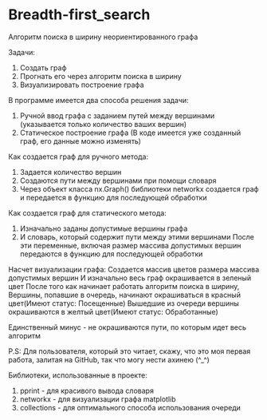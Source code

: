 # Breadth-first_search
Алгоритм поиска в ширину неориентированного графа

Задачи:
1. Создать граф
2. Прогнать его через алгоритм поиска в ширину
3. Визуализировать построение графа

В программе имеется два способа решения задачи:
1. Ручной ввод графа с заданием путей между вершинами (указывается только количество ваших вершин)
2. Статическое построение графа (В коде имеется уже созданный граф, его данные можно изменять)

Как создается граф для ручного метода:
1. Задается количество вершин
2. Создаются пути между вершинами при помощи словаря
3. Через объект класса nx.Graph() библиотеки networkx создается граф и передается в функцию для
последующей обработки

Как создается граф для статического метода:
1. Изначально заданы допустимые вершины графа
2. И словарь, который содержит пути между этими вершинами
После эти переменные, включая размер массива допустимых вершин передаются в функцию
для последующей обработки

Насчет визуализации графа:
Создается массив цветов размера массива допустимых вершин
И изначально весь граф окрашивается в зеленый цвет
После того как начинает работать алгоритм поиска в ширину,
Вершины, попавшие в очередь, начинают окрашиваться в красный цвет(Имеют статус: Посещенные)
Вышедшие из очереди вершины окрашиваются в желтый цвет(Имеют статус: Обработанные)

Единственный минус - не окрашиваются пути, по которым идет весь алгоритм

P.S: Для пользователя, который это читает, скажу, что это моя первая работа, залитая на GitHub, так что 
могу нести ахинею (^_^)

Библиотеки, использованные в проекте: 
1. pprint - для красивого вывода словаря
2. networkx - для визуализации графа
   matplotlib
3. collections - для оптимального способа использования очереди
   

